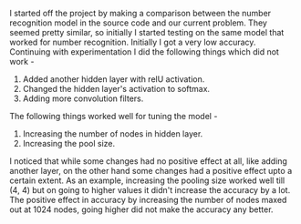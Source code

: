 I started off the project by making a comparison between the number recognition model in the source code and our current problem. They seemed pretty similar, so initially I started testing on the same model that worked for number recognition. Initially I got a very low accuracy. Continuing with experimentation I did the following things which did not work -

1. Added another hidden layer with relU activation.
2. Changed the hidden layer's activation to softmax.
3. Adding more convolution filters.

The following things worked well for tuning the model -

1. Increasing the number of nodes in hidden layer.
2. Increasing the pool size.

I noticed that while some changes had no positive effect at all, like adding another layer, on the other hand some changes had a positive effect upto a certain extent. As an example, increasing the pooling size worked well till (4, 4) but on going to higher values it didn't increase the accuracy by a lot. The positive effect in accuracy by increasing the number of nodes maxed out at 1024 nodes, going higher did not make the accuracy any better.
